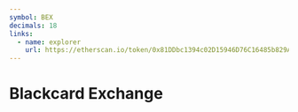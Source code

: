 ```yaml
---
symbol: BEX
decimals: 18
links:
  - name: explorer
    url: https://etherscan.io/token/0x81DDbc1394c02D15946D76C16485b829Aa5CCc43
---
```


# Blackcard Exchange
